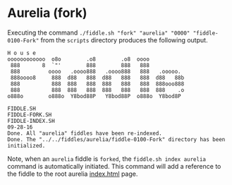 Aurelia (fork)
======

Executing the command `./fiddle.sh "fork" "aurelia" "0000" "fiddle-0100-Fork"` from the `scripts` directory produces
the following output.


    H o u s e
    oooooooooooo  o8o        .o8        .o8  oooo
     888       8  `"'        888        888   888
     888         oooo   .oooo888   .oooo888   888   .ooooo.
     888oooo8     888  d88   888  d88   888   888  d88   88b
     888          888  888   888  888   888   888  888ooo888
     888          888  888   888  888   888   888  888    .o
    o888o        o888o  Y8bod88P   Y8bod88P  o888o  Y8bod8P
    
    FIDDLE.SH
    FIDDLE-FORK.SH
    FIDDLE-INDEX.SH
    09-28-16
    Done. All "aurelia" fiddles have been re-indexed.
    Done. The "../../fiddles/aurelia/fiddle-0100-Fork" directory has been initialized.


Note, when an `aurelia` fiddle is `forked`, the `fiddle.sh index aurelia` command is automatically initiated.  This 
command will add a reference to the fiddle to the root aurelia [index.html](index.html) page.



